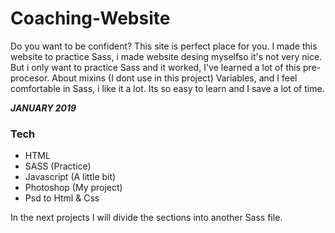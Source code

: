 # Coaching-Website
Do you want to be confident? This site is perfect place for you. I made this website to practice Sass, i made website desing myselfso it's not very nice.
But i only want to practice Sass and it worked, I've learned a lot of this pre-procesor. About mixins (I dont use in this project) Variables, and I feel comfortable in Sass, i like it a lot. Its so easy to learn and I save a lot of time.

***JANUARY 2019***

### Tech
* HTML
* SASS (Practice)
* Javascript (A little bit)
* Photoshop (My project)
* Psd to Html & Css

In the next projects I will divide the sections into another Sass file.

